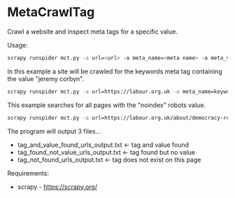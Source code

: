 # MetaCrawlTag
Crawl a website and inspect meta tags for a specific value.

Usage:
```bash
scrapy runspider mct.py -a url=<url> -a meta_name=<meta name> -a meta_value="meta value"
```
In this example a site will be crawled for the keywords meta tag containing the value "jeremy corbyn".
```bash
scrapy runspider mct.py -a url=https://labour.org.uk -a meta_name=keywords -a meta_value='jeremy corbyn'
```

This example searches for all pages with the "noindex" robots value.

```bash
scrapy runspider mct.py -a url=https://labour.org.uk/about/democracy-review-2017/ -a meta_name=robots -a meta_value=noindex > log.txt 2>&1
```

The program will output 3 files...

* tag_and_value_found_urls_output.txt <- tag and value found
* tag_found_not_value_urls_output.txt <- tag found but no value
* tag_not_found_urls_output.txt <- tag does not exist on this page

Requirements:

* scrapy - https://scrapy.org/
